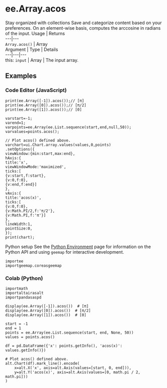  
#  ee.Array.acos
Stay organized with collections  Save and categorize content based on your preferences. 
On an element-wise basis, computes the arccosine in radians of the input. Usage | Returns  
---|---  
`Array.acos()` | Array  
Argument | Type | Details  
---|---|---  
this: `input` | Array | The input array.  
## Examples
### Code Editor (JavaScript)
```
print(ee.Array([-1]).acos());// [π]
print(ee.Array([0]).acos());// [π/2]
print(ee.Array([1]).acos());// [0]

varstart=-1;
varend=1;
varpoints=ee.Array(ee.List.sequence(start,end,null,50));
varvalues=points.acos();

// Plot acos() defined above.
varchart=ui.Chart.array.values(values,0,points)
.setOptions({
viewWindow:{min:start,max:end},
hAxis:{
title:'x',
viewWindowMode:'maximized',
ticks:[
{v:start,f:start},
{v:0,f:0},
{v:end,f:end}]
},
vAxis:{
title:'acos(x)',
ticks:[
{v:0,f:0},
{v:Math.PI/2,f:'π/2'},
{v:Math.PI,f:'π'}]
},
lineWidth:1,
pointSize:0,
});
print(chart);
```

Python setup
See the [ Python Environment](https://developers.google.com/earth-engine/guides/python_install) page for information on the Python API and using `geemap` for interactive development.
```
importee
importgeemap.coreasgeemap
```

### Colab (Python)
```
importmath
importaltairasalt
importpandasaspd

display(ee.Array([-1]).acos())  # [π]
display(ee.Array([0]).acos())  # [π/2]
display(ee.Array([1]).acos())  # [0]

start = -1
end = 1
points = ee.Array(ee.List.sequence(start, end, None, 50))
values = points.acos()

df = pd.DataFrame({'x': points.getInfo(), 'acos(x)': values.getInfo()})

# Plot acos() defined above.
alt.Chart(df).mark_line().encode(
    x=alt.X('x', axis=alt.Axis(values=[start, 0, end])),
    y=alt.Y('acos(x)', axis=alt.Axis(values=[0, math.pi / 2, math.pi]))
)
```

